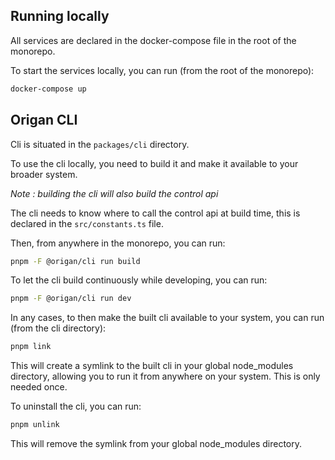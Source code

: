 

## Running locally
All services are declared in the docker-compose file in the root of the monorepo.

To start the services locally, you can run (from the root of the monorepo):
```bash
docker-compose up
```

## Origan CLI
Cli is situated in the `packages/cli` directory.

To use the cli locally, you need to build it and make it available to your broader system.

*Note : building the cli will also build the control api*

The cli needs to know where to call the control api at build time, this is declared in the `src/constants.ts` file.

Then, from anywhere in the monorepo, you can run:
```bash
pnpm -F @origan/cli run build
```

To let the cli build continuously while developing, you can run:
```bash
pnpm -F @origan/cli run dev
```

In any cases, to then make the built cli available to your system, you can run (from the cli directory):
```bash
pnpm link
```
This will create a symlink to the built cli in your global node_modules directory, allowing you to run it from anywhere on your system. This is only needed once.

To uninstall the cli, you can run:
```bash
pnpm unlink
```
This will remove the symlink from your global node_modules directory.

